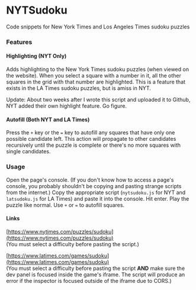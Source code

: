 # NYTSudoku

Code snippets for New York Times and Los Angeles Times sudoku puzzles

### Features

#### Highlighting (NYT Only)

Adds highlighting to the New York Times sudoku puzzles (when viewed on the website).
When you select a square with a number in it, all the other squares in the grid with that number are highlighted.
This is a feature that exists in the LA Times sudoku puzzles, but is amiss in NYT.

Update: About two weeks after I wrote this script and uploaded it to Github, NYT added their own highlight feature. Go figure.

#### Autofill (Both NYT and LA Times)

Press the `+` key or the `=` key to autofill any squares that have only one possible candidate left.
This action will propagate to other candidates recursively until the puzzle is complete or there's no more squares with
single candidates.

### Usage

Open the page's console. (If you don't know how to access a page's console, you probably shouldn't be copying and
pasting strange scripts from the internet.) Copy the appropriate script (`nytsudoku.js` for NYT and `latsudoku.js`
for LA Times) and paste it into the console. Hit enter. Play the puzzle like normal. Use `+` or `=` to autofill squares.

#### Links

[https://www.nytimes.com/puzzles/sudoku](https://www.nytimes.com/puzzles/sudoku)<br>
(You must select a difficulty before pasting the script.)

[https://www.latimes.com/games/sudoku](https://www.latimes.com/games/sudoku)<br>
(You must select a difficulty before pasting the script **AND** make sure the dev panel is focused inside the game's iframe.
The script will produce an error if the inspector is focused outside of the iframe due to CORS.)
